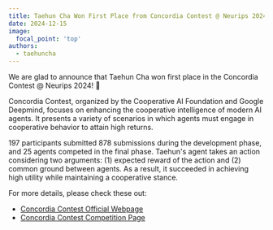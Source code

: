 ```yaml
---
title: Taehun Cha Won First Place from Concordia Contest @ Neurips 2024
date: 2024-12-15
image:
  focal_point: 'top'
authors:
  - taehuncha
---
```


We are glad to announce that Taehun Cha won first place in the Concordia Contest @ Neurips 2024! 🎉

<!--more-->

Concordia Contest, organized by the Cooperative AI Foundation and Google Deepmind, focuses on enhancing the cooperative intelligence of modern AI agents. It presents a variety of scenarios in which agents must engage in cooperative behavior to attain high returns.

197 participants submitted 878 submissions during the development phase, and 25 agents competed in the final phase. Taehun's agent takes an action considering two arguments: (1) expected reward of the action and (2) common ground between agents. As a result, it succeeded in achieving high utility while maintaining a cooperative stance. 

For more details, please check these out:

- [Concordia Contest Official Webpage](https://www.cooperativeai.com/contests/concordia-2024)
- [Concordia Contest Competition Page](https://www.codabench.org/competitions/3888/)
